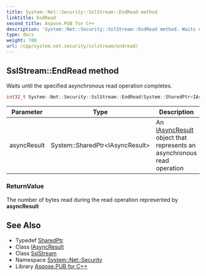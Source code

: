```yaml
---
title: System::Net::Security::SslStream::EndRead method
linktitle: EndRead
second_title: Aspose.PUB for C++
description: 'System::Net::Security::SslStream::EndRead method. Waits until the specified asynchronous read operation completes in C++.'
type: docs
weight: 700
url: /cpp/system.net.security/sslstream/endread/
---
```

## SslStream::EndRead method


Waits until the specified asynchronous read operation completes.

```cpp
int32_t System::Net::Security::SslStream::EndRead(System::SharedPtr<IAsyncResult> asyncResult) override
```


| Parameter | Type | Description |
| --- | --- | --- |
| asyncResult | System::SharedPtr\<IAsyncResult\> | An [IAsyncResult](../../../system/iasyncresult/) object that represents an asynchronous read operation |

### ReturnValue

The number of bytes read during the read operation represented by **asyncResult**

## See Also

* Typedef [SharedPtr](../../../system/sharedptr/)
* Class [IAsyncResult](../../../system/iasyncresult/)
* Class [SslStream](../)
* Namespace [System::Net::Security](../../)
* Library [Aspose.PUB for C++](../../../)
